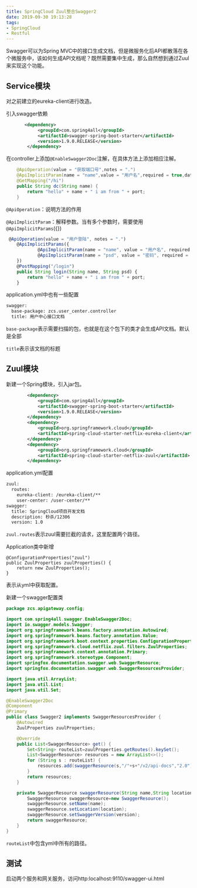 ```yaml
---
title: SpringCloud Zuul整合Swagger2
date: 2019-09-30 19:13:28
tags:
- SpringCloud
- Restful
---
```


Swagger可以为Spring MVC中的接口生成文档，但是微服务化后API都散落在各个微服务中，该如何生成API文档呢？既然需要集中生成，那么自然想到通过Zuul来实现这个功能。

## Service模块

对之前建立的eureka-client进行改造。

引入swagger依赖

```xml
	   <dependency>
            <groupId>com.spring4all</groupId>
            <artifactId>swagger-spring-boot-starter</artifactId>
            <version>1.9.0.RELEASE</version>
        </dependency>
```

在controller上添加`@EnableSwagger2Doc`注解，在具体方法上添加相应注解。

```java
    @ApiOperation(value = "获取端口号",notes = ".")
    @ApiImplicitParam(name = "name",value = "用户名",required = true,dataType = "String")
    @GetMapping("/hi")
    public String dc(String name) {
        return "hello" + name + " i am from " + port;
    }
```

`@ApiOperation`：说明方法的作用

`@ApiImplicitParam`：解释参数。当有多个参数时，需要使用`@ApiImplicitParams`({})

```javascript
 @ApiOperation(value = "用户登陆", notes = ".")
    @ApiImplicitParams({
            @ApiImplicitParam(name = "name", value = "用户名", required = true, dataType = "String"),
            @ApiImplicitParam(name = "psd", value = "密码", required = true, dataType = "String")
    })
    @PostMapping("/login")
    public String login(String name, String psd) {
        return "hello" + name + " i am from " + port;
    }

```

application.yml中也有一些配置

```xml
swagger:
  base-package: zcs.user_center.controller
  title: 用户中心接口文档
```

`base-package`表示需要扫描的包，也就是在这个包下的类才会生成API文档。默认是全部

`title`表示该文档的标题

## Zuul模块

新建一个Spring模块，引入jar包。

```xml
	    <dependency>
            <groupId>com.spring4all</groupId>
            <artifactId>swagger-spring-boot-starter</artifactId>
            <version>1.9.0.RELEASE</version>
        </dependency>
        <dependency>
            <groupId>org.springframework.cloud</groupId>
            <artifactId>spring-cloud-starter-netflix-eureka-client</artifactId>
        </dependency>
        <dependency>
            <groupId>org.springframework.cloud</groupId>
            <artifactId>spring-cloud-starter-netflix-zuul</artifactId>
        </dependency>	
```

application.yml配置

```xml
zuul:
  routes:
    eureka-client: /eureka-client/**
    user-center: /user-center/**
swagger:
  title: SpringCloud项目开发文档
  description: 秒杀/12306
  version: 1.0
```

`zuul.routes`表示zuul需要拦截的请求，这里配置两个路径。

Application类中新增

    @ConfigurationProperties("zuul")
    public ZuulProperties zuulProperties() {
        return new ZuulProperties();
    }
表示从yml中获取配置。

新建一个swagger配置类

```java
package zcs.apigateway.config;

import com.spring4all.swagger.EnableSwagger2Doc;
import io.swagger.models.Swagger;
import org.springframework.beans.factory.annotation.Autowired;
import org.springframework.beans.factory.annotation.Value;
import org.springframework.boot.context.properties.ConfigurationProperties;
import org.springframework.cloud.netflix.zuul.filters.ZuulProperties;
import org.springframework.context.annotation.Primary;
import org.springframework.stereotype.Component;
import springfox.documentation.swagger.web.SwaggerResource;
import springfox.documentation.swagger.web.SwaggerResourcesProvider;

import java.util.ArrayList;
import java.util.List;
import java.util.Set;

@EnableSwagger2Doc
@Component
@Primary
public class Swagger2 implements SwaggerResourcesProvider {
    @Autowired
    ZuulProperties zuulProperties;

    @Override
    public List<SwaggerResource> get() {
        Set<String> routeList=zuulProperties.getRoutes().keySet();
        List<SwaggerResource> resources = new ArrayList<>();
        for (String s : routeList) {
            resources.add(swaggerResource(s,"/"+s+"/v2/api-docs","2.0"));
        }
        return resources;
    }

    private SwaggerResource swaggerResource(String name,String location,String version){
        SwaggerResource swaggerResource=new SwaggerResource();
        swaggerResource.setName(name);
        swaggerResource.setLocation(location);
        swaggerResource.setSwaggerVersion(version);
        return swaggerResource;
    }
}

```

`routeList`中包含yml中所有的路径。

## 测试

启动两个服务和网关服务，访问http:localhost:9110/swagger-ui.html

